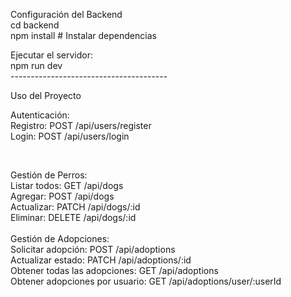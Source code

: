 Configuración del Backend<br>
cd backend<br>
npm install  # Instalar dependencias<br>

Ejecutar el servidor:<br>
npm run dev<br>
---------------------------------------<br>

Uso del Proyecto<br>

Autenticación:<br>
Registro: POST /api/users/register<br>
Login: POST /api/users/login<br>

<br>

Gestión de Perros:<br>
Listar todos: GET /api/dogs<br>
Agregar: POST /api/dogs <br>
Actualizar: PATCH /api/dogs/:id<br>
Eliminar: DELETE /api/dogs/:id<br>
<br>
Gestión de Adopciones:<br>
Solicitar adopción: POST /api/adoptions<br>
Actualizar estado: PATCH /api/adoptions/:id<br>
Obtener todas las adopciones: GET /api/adoptions<br>
Obtener adopciones por usuario: GET /api/adoptions/user/:userId
